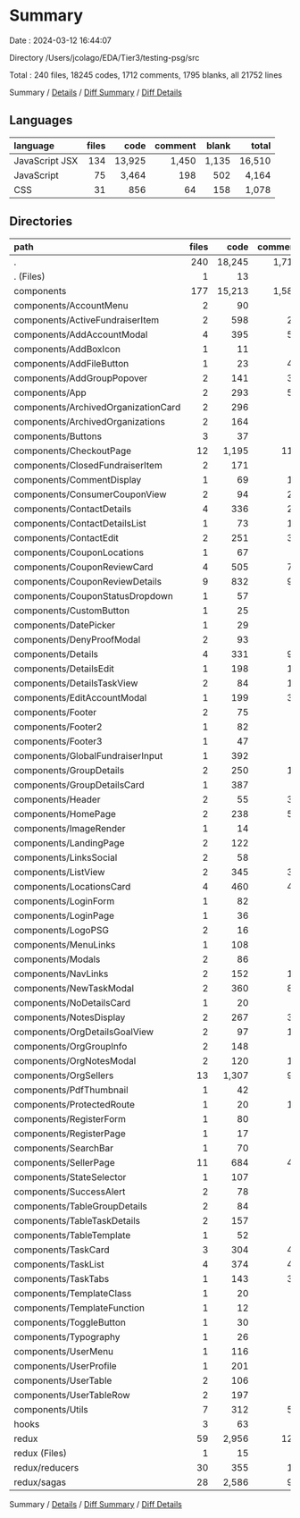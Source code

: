 # Summary

Date : 2024-03-12 16:44:07

Directory /Users/jcolago/EDA/Tier3/testing-psg/src

Total : 240 files,  18245 codes, 1712 comments, 1795 blanks, all 21752 lines

Summary / [Details](details.md) / [Diff Summary](diff.md) / [Diff Details](diff-details.md)

## Languages
| language | files | code | comment | blank | total |
| :--- | ---: | ---: | ---: | ---: | ---: |
| JavaScript JSX | 134 | 13,925 | 1,450 | 1,135 | 16,510 |
| JavaScript | 75 | 3,464 | 198 | 502 | 4,164 |
| CSS | 31 | 856 | 64 | 158 | 1,078 |

## Directories
| path | files | code | comment | blank | total |
| :--- | ---: | ---: | ---: | ---: | ---: |
| . | 240 | 18,245 | 1,712 | 1,795 | 21,752 |
| . (Files) | 1 | 13 | 0 | 5 | 18 |
| components | 177 | 15,213 | 1,587 | 1,367 | 18,167 |
| components/AccountMenu | 2 | 90 | 4 | 5 | 99 |
| components/ActiveFundraiserItem | 2 | 598 | 29 | 10 | 637 |
| components/AddAccountModal | 4 | 395 | 54 | 33 | 482 |
| components/AddBoxIcon | 1 | 11 | 0 | 2 | 13 |
| components/AddFileButton | 1 | 23 | 45 | 3 | 71 |
| components/AddGroupPopover | 2 | 141 | 32 | 14 | 187 |
| components/App | 2 | 293 | 55 | 49 | 397 |
| components/ArchivedOrganizationCard | 2 | 296 | 9 | 33 | 338 |
| components/ArchivedOrganizations | 2 | 164 | 6 | 10 | 180 |
| components/Buttons | 3 | 37 | 3 | 7 | 47 |
| components/CheckoutPage | 12 | 1,195 | 110 | 108 | 1,413 |
| components/ClosedFundraiserItem | 2 | 171 | 6 | 2 | 179 |
| components/CommentDisplay | 1 | 69 | 17 | 4 | 90 |
| components/ConsumerCouponView | 2 | 94 | 21 | 11 | 126 |
| components/ContactDetails | 4 | 336 | 27 | 39 | 402 |
| components/ContactDetailsList | 1 | 73 | 16 | 2 | 91 |
| components/ContactEdit | 2 | 251 | 34 | 17 | 302 |
| components/CouponLocations | 1 | 67 | 2 | 5 | 74 |
| components/CouponReviewCard | 4 | 505 | 72 | 51 | 628 |
| components/CouponReviewDetails | 9 | 832 | 98 | 92 | 1,022 |
| components/CouponStatusDropdown | 1 | 57 | 3 | 7 | 67 |
| components/CustomButton | 1 | 25 | 0 | 2 | 27 |
| components/DatePicker | 1 | 29 | 3 | 4 | 36 |
| components/DenyProofModal | 2 | 93 | 5 | 9 | 107 |
| components/Details | 4 | 331 | 93 | 39 | 463 |
| components/DetailsEdit | 1 | 198 | 15 | 14 | 227 |
| components/DetailsTaskView | 2 | 84 | 13 | 10 | 107 |
| components/EditAccountModal | 1 | 199 | 33 | 11 | 243 |
| components/Footer | 2 | 75 | 3 | 13 | 91 |
| components/Footer2 | 1 | 82 | 4 | 6 | 92 |
| components/Footer3 | 1 | 47 | 3 | 3 | 53 |
| components/GlobalFundraiserInput | 1 | 392 | 3 | 11 | 406 |
| components/GroupDetails | 2 | 250 | 14 | 12 | 276 |
| components/GroupDetailsCard | 1 | 387 | 9 | 8 | 404 |
| components/Header | 2 | 55 | 39 | 4 | 98 |
| components/HomePage | 2 | 238 | 56 | 26 | 320 |
| components/ImageRender | 1 | 14 | 0 | 4 | 18 |
| components/LandingPage | 2 | 122 | 7 | 24 | 153 |
| components/LinksSocial | 2 | 58 | 0 | 5 | 63 |
| components/ListView | 2 | 345 | 30 | 40 | 415 |
| components/LocationsCard | 4 | 460 | 46 | 38 | 544 |
| components/LoginForm | 1 | 82 | 2 | 7 | 91 |
| components/LoginPage | 1 | 36 | 1 | 5 | 42 |
| components/LogoPSG | 2 | 16 | 5 | 4 | 25 |
| components/MenuLinks | 1 | 108 | 4 | 13 | 125 |
| components/Modals | 2 | 86 | 1 | 8 | 95 |
| components/NavLinks | 2 | 152 | 18 | 15 | 185 |
| components/NewTaskModal | 2 | 360 | 80 | 37 | 477 |
| components/NoDetailsCard | 1 | 20 | 0 | 2 | 22 |
| components/NotesDisplay | 2 | 267 | 39 | 37 | 343 |
| components/OrgDetailsGoalView | 2 | 97 | 14 | 11 | 122 |
| components/OrgGroupInfo | 2 | 148 | 9 | 13 | 170 |
| components/OrgNotesModal | 2 | 120 | 17 | 18 | 155 |
| components/OrgSellers | 13 | 1,307 | 96 | 89 | 1,492 |
| components/PdfThumbnail | 1 | 42 | 0 | 6 | 48 |
| components/ProtectedRoute | 1 | 20 | 15 | 8 | 43 |
| components/RegisterForm | 1 | 80 | 0 | 6 | 86 |
| components/RegisterPage | 1 | 17 | 1 | 6 | 24 |
| components/SearchBar | 1 | 70 | 0 | 6 | 76 |
| components/SellerPage | 11 | 684 | 42 | 63 | 789 |
| components/StateSelector | 1 | 107 | 4 | 7 | 118 |
| components/SuccessAlert | 2 | 78 | 5 | 9 | 92 |
| components/TableGroupDetails | 2 | 84 | 0 | 4 | 88 |
| components/TableTaskDetails | 2 | 157 | 0 | 14 | 171 |
| components/TableTemplate | 1 | 52 | 2 | 2 | 56 |
| components/TaskCard | 3 | 304 | 49 | 26 | 379 |
| components/TaskList | 4 | 374 | 48 | 27 | 449 |
| components/TaskTabs | 1 | 143 | 36 | 15 | 194 |
| components/TemplateClass | 1 | 20 | 6 | 7 | 33 |
| components/TemplateFunction | 1 | 12 | 5 | 4 | 21 |
| components/ToggleButton | 1 | 30 | 1 | 2 | 33 |
| components/Typography | 1 | 26 | 0 | 4 | 30 |
| components/UserMenu | 1 | 116 | 2 | 9 | 127 |
| components/UserProfile | 1 | 201 | 7 | 14 | 222 |
| components/UserTable | 2 | 106 | 1 | 12 | 119 |
| components/UserTableRow | 2 | 197 | 1 | 9 | 207 |
| components/Utils | 7 | 312 | 57 | 61 | 430 |
| hooks | 3 | 63 | 0 | 22 | 85 |
| redux | 59 | 2,956 | 125 | 401 | 3,482 |
| redux (Files) | 1 | 15 | 8 | 6 | 29 |
| redux/reducers | 30 | 355 | 18 | 49 | 422 |
| redux/sagas | 28 | 2,586 | 99 | 346 | 3,031 |

Summary / [Details](details.md) / [Diff Summary](diff.md) / [Diff Details](diff-details.md)